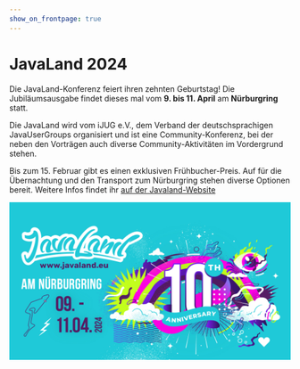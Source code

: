```yaml
---
show_on_frontpage: true
---
```




# JavaLand 2024

Die JavaLand-Konferenz feiert ihren zehnten Geburtstag! 
Die Jubiläumsausgabe findet dieses mal vom **9. bis 11. April** am **Nürburgring** statt. 

Die JavaLand wird vom iJUG e.V., dem Verband der deutschsprachigen JavaUserGroups organisiert und ist eine 
Community-Konferenz, bei der neben den Vorträgen auch diverse Community-Aktivitäten im Vordergrund stehen.

Bis zum 15. Februar gibt es einen exklusiven Frühbucher-Preis. 
Auf für die Übernachtung und den Transport zum Nürburgring stehen diverse Optionen bereit.
Weitere Infos findet ihr [auf der Javaland-Website](https://www.javaland.eu/de/home/news/details/javaland-2024-gestaltet-euer-individuelles-konferenz-erlebnis-mit-der-community/)

<a href="https://www.javaland.eu">
  <img alt="Banner für die JavaLand 2024 Konferenz" src="../images/javaland_2024_banner_big.jpg" />
</a>
